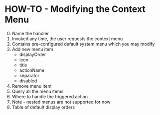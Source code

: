 # HOW-TO - Modifying the Context Menu

0. Name the handler
1. Invoked any time, the user requests the context menu
2. Contains pre-configured default system menu which you may modify
3. Add new menu item
    - displayOrder
    - icon
    - title
    - actionName
    - separator
    - disabled
4. Remove menu item
5. Query all the menu items
6. Where to handle the triggered action
7. Note - nested menus are not supported for now
8. Table of default display orders

